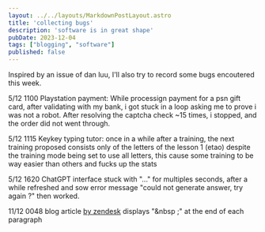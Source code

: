 ```yaml
---
layout: ../../layouts/MarkdownPostLayout.astro
title: 'collecting bugs'
description: 'software is in great shape'
pubDate: 2023-12-04
tags: ["blogging", "software"]
published: false
---
```


Inspired by an issue of dan luu, I'll also try to record some bugs encoutered this week.

5/12  1100
Playstation payment: While processign payment for a psn gift card, after validating with my bank, i got stuck in a loop asking me to prove i was not a robot. After resolving the captcha check ~15 times, i stopped, and the order did not went through.

5/12 1115
Keykey typing tutor:
once in a while after a training, the next training proposed consists only of the letters of the lesson 1 (etao) despite the training mode being set to use all letters, this cause some training to be way easier than others and fucks up the stats

5/12 1620
ChatGPT interface stuck with "..." for multiples seconds, after a while refreshed and sow error message "could not generate answer, try again ?" then worked.

11/12 0048
blog article [by zendesk](https://www.zendesk.fr/blog/ai-customer-service/#georedirect) displays "&nbsp ;" at the end of each paragraph
